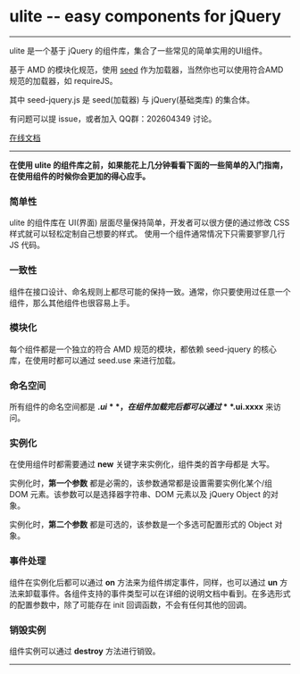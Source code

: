 # ulite -- easy components for jQuery

***

ulite 是一个基于 jQuery 的组件库，集合了一些常见的简单实用的UI组件。

基于 AMD 的模块化规范，使用 [seed](https://github.com/xiebaochun/seed) 作为加载器，当然你也可以使用符合AMD规范的加载器，如 requireJS。

其中 seed-jquery.js 是 seed(加载器) 与 jQuery(基础类库) 的集合体。

有问题可以提 issue，或者加入 QQ群：202604349 讨论。 

[在线文档](https://github.com/xiebaochun/ulite/wiki)

***

**在使用 ulite 的组件库之前，如果能花上几分钟看看下面的一些简单的入门指南，在使用组件的时候你会更加的得心应手。**

### 简单性
ulite 的组件库在 UI(界面) 层面尽量保持简单，开发者可以很方便的通过修改 CSS 样式就可以轻松定制自己想要的样式。
使用一个组件通常情况下只需要寥寥几行 JS 代码。

### 一致性
组件在接口设计、命名规则上都尽可能的保持一致。通常，你只要使用过任意一个组件，那么其他组件也很容易上手。

### 模块化
每个组件都是一个独立的符合 AMD 规范的模块，都依赖 seed-jquery 的核心库，在使用时都可以通过 seed.use 来进行加载。

### 命名空间
所有组件的命名空间都是 **$.ui**，在组件加载完后都可以通过 **$.ui.xxxx** 来访问。

### 实例化
在使用组件时都需要通过 **new** 关键字来实例化，组件类的首字母都是 大写。

实例化时，**第一个参数** 都是必需的，该参数通常都是设置需要实例化某个/组 DOM 元素。该参数可以是选择器字符串、DOM 元素以及 jQuery Object 的对象。

实例化时，**第二个参数** 都是可选的，该参数是一个多选可配置形式的 Object 对象。

### 事件处理
组件在实例化后都可以通过 **on** 方法来为组件绑定事件，同样，也可以通过 **un** 方法来卸载事件。各组件支持的事件类型可以在详细的说明文档中看到。在多选形式的配置参数中，除了可能存在 init 回调函数，不会有任何其他的回调。

### 销毁实例
组件实例可以通过 **destroy** 方法进行销毁。

***
